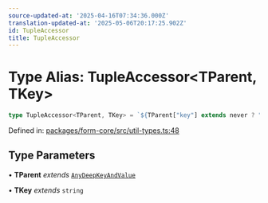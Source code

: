 ```yaml
---
source-updated-at: '2025-04-16T07:34:36.000Z'
translation-updated-at: '2025-05-06T20:17:25.902Z'
id: TupleAccessor
title: TupleAccessor
---
```


<!-- DO NOT EDIT: this page is autogenerated from the type comments -->

# Type Alias: TupleAccessor\<TParent, TKey\>

```ts
type TupleAccessor<TParent, TKey> = `${TParent["key"] extends never ? "" : TParent["key"]}[${TKey}]`;
```

Defined in: [packages/form-core/src/util-types.ts:48](https://github.com/TanStack/form/blob/main/packages/form-core/src/util-types.ts#L48)

## Type Parameters

• **TParent** *extends* [`AnyDeepKeyAndValue`](../interfaces/anydeepkeyandvalue.md)

• **TKey** *extends* `string`
